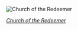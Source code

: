 
![Church of the Redeemer](https://upload.wikimedia.org/wikipedia/commons/thumb/b/b2/Church_of_the_Redeemer%2C_Toronto%2C_Canada.jpg/600px-Church_of_the_Redeemer%2C_Toronto%2C_Canada.jpg)

*[Church of the Redeemer](https://wikipedia.org/wiki/File:Church_of_the_Redeemer,_Toronto,_Canada.jpg)*
